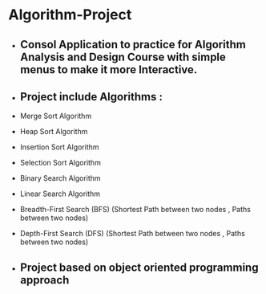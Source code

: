# Algorithm-Project

- ## Consol Application to practice for Algorithm Analysis and Design Course with simple menus to make it more Interactive.

- ## Project include Algorithms : 

- Merge Sort Algorithm 
- Heap Sort Algorithm 
- Insertion Sort Algorithm
- Selection Sort Algorithm
- Binary Search Algorithm
- Linear Search Algorithm
- Breadth-First Search (BFS) (Shortest Path between two nodes , Paths between two nodes)
- Depth-First Search (DFS) (Shortest Path between two nodes , Paths between two nodes)

- ## Project based on object oriented programming approach 
